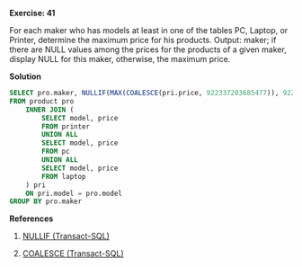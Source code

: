 **Exercise: 41**

For each maker who has models at least in one of the tables PC, Laptop, or Printer, determine the maximum price for his products.
Output: maker; if there are NULL values among the prices for the products of a given maker, display NULL for this maker, otherwise, the maximum price.

**Solution**

```sql
SELECT pro.maker, NULLIF(MAX(COALESCE(pri.price, 922337203685477)), 922337203685477) as price
FROM product pro
	INNER JOIN (
		SELECT model, price
		FROM printer
		UNION ALL
		SELECT model, price
		FROM pc
		UNION ALL
		SELECT model, price
		FROM laptop
	) pri
	ON pri.model = pro.model
GROUP BY pro.maker


```

**References**

1. [NULLIF (Transact-SQL)](https://docs.microsoft.com/en-us/sql/t-sql/language-elements/nullif-transact-sql?view=sql-server-ver15)

2. [COALESCE (Transact-SQL)](https://docs.microsoft.com/en-us/sql/t-sql/language-elements/coalesce-transact-sql?view=sql-server-ver15)